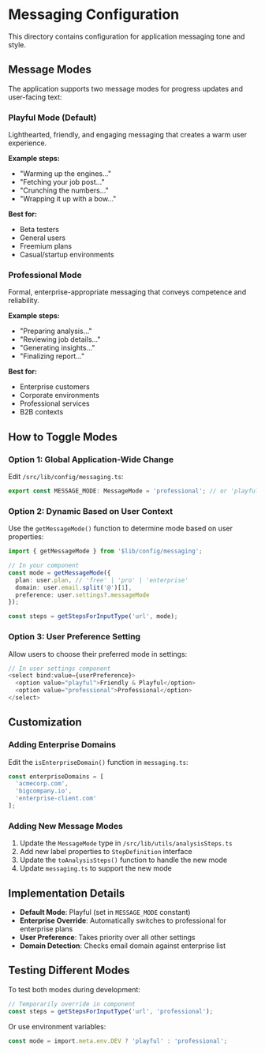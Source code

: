 # Messaging Configuration

This directory contains configuration for application messaging tone and style.

## Message Modes

The application supports two message modes for progress updates and user-facing text:

### **Playful Mode** (Default)
Lighthearted, friendly, and engaging messaging that creates a warm user experience.

**Example steps:**
- "Warming up the engines..."
- "Fetching your job post..."
- "Crunching the numbers..."
- "Wrapping it up with a bow..."

**Best for:**
- Beta testers
- General users
- Freemium plans
- Casual/startup environments

### **Professional Mode**
Formal, enterprise-appropriate messaging that conveys competence and reliability.

**Example steps:**
- "Preparing analysis..."
- "Reviewing job details..."
- "Generating insights..."
- "Finalizing report..."

**Best for:**
- Enterprise customers
- Corporate environments
- Professional services
- B2B contexts

## How to Toggle Modes

### Option 1: Global Application-Wide Change

Edit `/src/lib/config/messaging.ts`:

```typescript
export const MESSAGE_MODE: MessageMode = 'professional'; // or 'playful'
```

### Option 2: Dynamic Based on User Context

Use the `getMessageMode()` function to determine mode based on user properties:

```typescript
import { getMessageMode } from '$lib/config/messaging';

// In your component
const mode = getMessageMode({
  plan: user.plan, // 'free' | 'pro' | 'enterprise'
  domain: user.email.split('@')[1],
  preference: user.settings?.messageMode
});

const steps = getStepsForInputType('url', mode);
```

### Option 3: User Preference Setting

Allow users to choose their preferred mode in settings:

```typescript
// In user settings component
<select bind:value={userPreference}>
  <option value="playful">Friendly & Playful</option>
  <option value="professional">Professional</option>
</select>
```

## Customization

### Adding Enterprise Domains

Edit the `isEnterpriseDomain()` function in `messaging.ts`:

```typescript
const enterpriseDomains = [
  'acmecorp.com',
  'bigcompany.io',
  'enterprise-client.com'
];
```

### Adding New Message Modes

1. Update the `MessageMode` type in `/src/lib/utils/analysisSteps.ts`
2. Add new label properties to `StepDefinition` interface
3. Update the `toAnalysisSteps()` function to handle the new mode
4. Update `messaging.ts` to support the new mode

## Implementation Details

- **Default Mode**: Playful (set in `MESSAGE_MODE` constant)
- **Enterprise Override**: Automatically switches to professional for enterprise plans
- **User Preference**: Takes priority over all other settings
- **Domain Detection**: Checks email domain against enterprise list

## Testing Different Modes

To test both modes during development:

```typescript
// Temporarily override in component
const steps = getStepsForInputType('url', 'professional');
```

Or use environment variables:

```typescript
const mode = import.meta.env.DEV ? 'playful' : 'professional';
```
